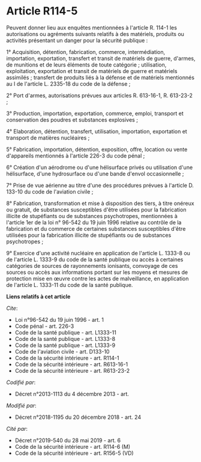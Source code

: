 # Article R114-5

Peuvent donner lieu aux enquêtes mentionnées à l'article R. 114-1 les autorisations ou agréments suivants relatifs à des
matériels, produits ou activités présentant un danger pour la sécurité publique :

1° Acquisition, détention, fabrication, commerce, intermédiation, importation, exportation, transfert et transit de matériels
de guerre, d'armes, de munitions et de leurs éléments de toute catégorie ; utilisation, exploitation, exportation et transit
de matériels de guerre et matériels assimilés ; transfert de produits liés à la défense et de matériels mentionnés au I de
l'article L. 2335-18 du code de la défense ;

2° Port d'armes, autorisations prévues aux articles R. 613-16-1, 
R. 613-23-2 ;

3° Production, importation, exportation, commerce, emploi, transport et conservation des poudres et substances explosives ;

4° Elaboration, détention, transfert, utilisation, importation, exportation et transport de matières nucléaires ;

5° Fabrication, importation, détention, exposition, offre, location ou vente d'appareils mentionnés à l'article 226-3 du code
pénal ;

6° Création d'un aérodrome ou d'une hélisurface privés ou utilisation d'une hélisurface, d'une hydrosurface ou d'une bande
d'envol occasionnelle ;

7° Prise de vue aérienne au titre d'une des procédures prévues à l'article D. 133-10 du code de l'aviation civile ;

8° Fabrication, transformation et mise à disposition des tiers, à titre onéreux ou gratuit, de substances susceptibles d'être
utilisées pour la fabrication illicite de stupéfiants ou de substances psychotropes, mentionnées à l'article 1er de la loi n°
96-542 du 19 juin 1996 relative au contrôle de la fabrication et du commerce de certaines substances susceptibles d'être
utilisées pour la fabrication illicite de stupéfiants ou de substances psychotropes ;

9° Exercice d'une activité nucléaire en application de l'article L. 1333-8 ou de l'article L. 1333-9 du code de la santé
publique ou accès à certaines catégories de sources de rayonnements ionisants, convoyage de ces sources ou accès aux
informations portant sur les moyens et mesures de protection mise en œuvre contre les actes de malveillance, en application
de l'article L. 1333-11 du code de la santé publique.

**Liens relatifs à cet article**

_Cite_:

  - Loi n°96-542 du 19 juin 1996 - art. 1
  - Code pénal - art. 226-3
  - Code de la santé publique - art. L1333-11
  - Code de la santé publique - art. L1333-8
  - Code de la santé publique - art. L1333-9
  - Code de l'aviation civile - art. D133-10
  - Code de la sécurité intérieure - art. R114-1
  - Code de la sécurité intérieure - art. R613-16-1
  - Code de la sécurité intérieure - art. R613-23-2

_Codifié par_:

  - Décret n°2013-1113 du 4 décembre 2013 - art.

_Modifié par_:

  - Décret n°2018-1195 du 20 décembre 2018 - art. 24

_Cité par_:

  - Décret n°2019-540 du 28 mai 2019 - art. 6
  - Code de la sécurité intérieure - art. R114-6 (M)
  - Code de la sécurité intérieure - art. R156-5 (VD)

